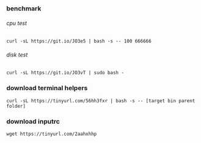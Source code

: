 ### benchmark


###### cpu test
`curl -sL https://git.io/JO3e5 | bash -s -- 100 666666`

###### disk test
`curl -sL https://git.io/JO3vT | sudo bash -`

### download terminal helpers
`curl -sL https://tinyurl.com/56hh3fxr | bash -s -- [target bin parent folder]`

### download inputrc
`wget https://tinyurl.com/2aahxhhp` 
